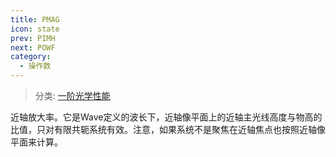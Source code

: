 ```yaml
---
title: PMAG
icon: state
prev: PIMH
next: POWF
category:
  - 操作数
---
```


> 分类: [一阶光学性能](/hb/operands/131/879/  "Zemax 操作数 一阶光学性能")

近轴放大率。它是Wave定义的波长下，近轴像平面上的近轴主光线高度与物高的比值，只对有限共轭系统有效。注意，如果系统不是聚焦在近轴焦点也按照近轴像平面来计算。